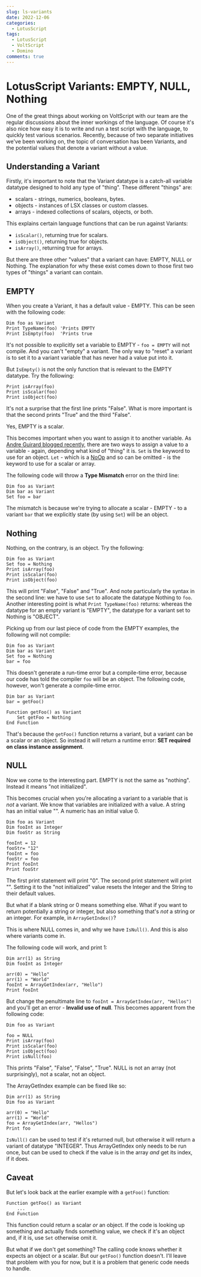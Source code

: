 ```yaml
---
slug: ls-variants
date: 2022-12-06
categories:
  - LotusScript
tags: 
  - LotusScript
  - VoltScript
  - Domino
comments: true
---
```

# LotusScript Variants: EMPTY, NULL, Nothing

One of the great things about working on VoltScript with our team are the regular discussions about the inner workings of the language. Of course it's also nice how easy it is to write and run a test script with the language, to quickly test various scenarios. Recently, because of two separate initiatives we've been working on, the topic of conversation has been Variants, and the potential values that denote a variant without a value.

<!-- more -->

## Understanding a Variant

Firstly, it's important to note that the Variant datatype is a catch-all variable datatype designed to hold any type of "thing". These different "things" are:

- scalars - strings, numerics, booleans, bytes.
- objects - instances of LSX classes or custom classes.
- arrays - indexed collections of scalars, objects, or both.

This explains certain language functions that can be run against Variants:

- `isScalar()`, returning true for scalars.
- `isObject()`, returning true for objects.
- `isArray()`, returning true for arrays.

But there are three other "values" that a variant can have: EMPTY, NULL or Nothing. The explanation for why these exist comes down to those first two types of "things" a variant can contain.

## EMPTY

When you create a Variant, it has a default value - EMPTY. This can be seen with the following code:

```vbscript
Dim foo as Variant
Print TypeName(foo) 'Prints EMPTY
Print IsEmpty(foo)  'Prints true
```

It's not possible to explicitly set a variable to EMPTY - `foo = EMPTY` will not compile. And you can't "empty" a variant. The only way to "reset" a variant is to set it to a variant variable that has never had a value put into it.

But `IsEmpty()` is not the only function that is relevant to the EMPTY datatype. Try the following:

```vbscript
Print isArray(foo)
Print isScalar(foo)
Print isObject(foo)
```

It's not a surprise that the first line prints "False". What is more important is that the second prints "True" and the third "False".

Yes, EMPTY is a scalar.

This becomes important when you want to assign it to another variable. As [Andre Guirard blogged recently](https://lotusscript.torknado.com/blog/overhead-of-error-trapping-in-lotusscript/), there are two ways to assign a value to a variable - again, depending what kind of "thing" it is. `Set` is the keyword to use for an object. `Let` - which is a [NoOp](https://en.wikipedia.org/wiki/NOP_(code)) and so can be omitted - is the keyword to use for a scalar or array.

The following code will throw a **Type Mismatch** error on the third line:

```vbscript
Dim foo as Variant
Dim bar as Variant
Set foo = bar
```

The mismatch is because we're trying to allocate a scalar - EMPTY - to a variant `bar` that we explicitly state (by using `Set`) will be an object.

## Nothing

Nothing, on the contrary, is an object. Try the following:

```vbscript
Dim foo as Variant
Set foo = Nothing
Print isArray(foo)
Print isScalar(foo)
Print isObject(foo)
```

This will print "False", "False" and "True". And note particularly the syntax in the second line: we have to use `Set` to allocate the datatype Nothing to `foo`. Another interesting point is what `Print TypeName(foo)` returns: whereas the datatype for an empty variant is "EMPTY", the datatype for a variant set to Nothing is "OBJECT".

Picking up from our last piece of code from the EMPTY examples, the following will not compile:

```vbscript
Dim foo as Variant
Dim bar as Variant
Set foo = Nothing
bar = foo
```

This doesn't generate a run-time error but a compile-time error, because our code has told the compiler `foo` will be an object. The following code, however, won't generate a compile-time error.

```vbscript
Dim bar as Variant
bar = getFoo()

Function getFoo() as Variant
    Set getFoo = Nothing
End Function
```

That's because the `getFoo()` function returns a variant, but a variant can be a scalar or an object. So instead it will return a runtime error: **SET required on class instance assignment**.

## NULL

Now we come to the interesting part. EMPTY is not the same as "nothing". Instead it means "not initialized".

This becomes crucial when you're allocating a variant to a variable that is *not* a variant. We know that variables are initialized with a value. A string has an initial value "". A numeric has an initial value 0.

```vbscript
Dim foo as Variant
Dim fooInt as Integer
Dim fooStr as String

fooInt = 12
fooStr= "12"
fooInt = foo
fooStr = foo
Print fooInt
Print fooStr
```

The first print statement will print "0". The second print statement will print "". Setting it to the "not initialized" value resets the Integer and the String to their default values.

But what if a blank string or 0 means something else. What if you want to return potentially a string or integer, but also something that's *not* a string or an integer. For example, in `ArrayGetIndex()`?

This is where NULL comes in, and why we have `IsNull()`. And this is also where variants come in.

The following code will work, and print 1:

```vbscript
Dim arr(1) as String
Dim fooInt as Integer

arr(0) = "Hello"
arr(1) = "World"
fooInt = ArrayGetIndex(arr, "Hello")
Print fooInt
```

But change the penultimate line to `fooInt = ArrayGetIndex(arr, "Hellos")` and you'll get an error - **Invalid use of null**. This becomes apparent from the following code:

```vbscript
Dim foo as Variant

foo = NULL
Print isArray(foo)
Print isScalar(foo)
Print isObject(foo)
Print isNull(foo)
```

This prints "False", "False", "False", "True". NULL is not an array (not surprisingly), not a scalar, not an object.

The ArrayGetIndex example can be fixed like so:

```vbscript
Dim arr(1) as String
Dim foo as Variant

arr(0) = "Hello"
arr(1) = "World"
foo = ArrayGetIndex(arr, "Hellos")
Print foo
```

`IsNull()` can be used to test if it's returned null, but otherwise it will return a variant of datatype "INTEGER". Thus ArrayGetIndex only needs to be run once, but can be used to check if the value is in the array *and* get its index, if it does.

## Caveat

But let's look back at the earlier example with a `getFoo()` function:

```vbscript
Function getFoo() as Variant
    ...
End Function
```

This function could return a scalar *or* an object. If the code is looking up something and actually finds something value, we check if it's an object and, if it is, use `Set` otherwise omit it.

But what if we don't get something? The calling code knows whether it expects an object or a scalar. But our `getFoo()` function doesn't. I'll leave that problem with you for now, but it is a problem that generic code needs to handle.
